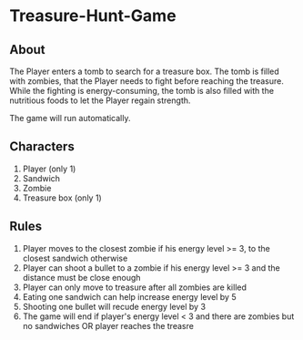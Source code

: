 # Treasure-Hunt-Game

## About
The Player enters a tomb to search for a treasure box. The tomb is filled with zombies, that the
Player needs to fight before reaching the treasure. While the fighting is energy-consuming, the
tomb is also filled with the nutritious foods to let the Player regain strength. <br>

The game will run automatically. 


## Characters
1. Player (only 1)
2. Sandwich
3. Zombie
4. Treasure box (only 1)


## Rules
<ol> 
  <li>Player moves to the closest zombie if his energy level >= 3, to the closest sandwich otherwise</li> 
  <li>Player can shoot a bullet to a zombie if his energy level >= 3 and the distance must be close enough</li>
  <li>Player can only move to treasure after all zombies are killed</li>
  <li>Eating one sandwich can help increase energy level by 5</li>
  <li>Shooting one bullet will recude energy level by 3</li>
  <li>The game will end if player's energy level < 3 and there are zombies but no sandwiches OR player reaches the treasre</li>
</ol>
